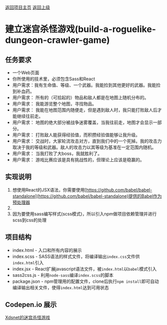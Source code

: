 [返回项目主页](https://github.com/xdsnet/freecodecamp-prj/)  [返回上级](../)
#  建立迷宫杀怪游戏(build-a-roguelike-dungeon-crawler-game)

## 任务要求
* 一个Web页面
* 你所使用的技术里，必须包含Sass和React
* 用户需求：我有生命值、等级、一个武器。我能捡到其他更好的武器。我能捡到补血药。
* 用户需求： 所有的（可拾起的）物品和敌人都是在地图上随机分布的。
* 用户需求： 我能游览整个地图，寻找物品。
* 用户需求： 我能在地图范围内随便走，但是遇到敌人时，我只能打败敌人后才能继续往前走。
* 用户需求： 地图的绝大部分被战争迷雾覆盖，当我往前走，地图才会显示一部分。
* 用户需求： 打败敌人能获得经验值，而积攒经验值能够让我升级。
* 用户需求： 交战时，大家轮流攻击对方，直到我们中的一个死掉。我的攻击力取决于我的等级和武器。敌人的攻击力以其等级为基准在一定范围内随机。
* 用户需求： 当我打败了大boss，我就胜利了。
* 用户需求： 游戏比赛应该是具有挑战性的，但理论上应该是稳赢的。


## 实现说明
1. 想使用React的JSX语法，你需要使用[https://github.com/babel/babel-standalone](https://github.com/babel/babel-standalone)提供的Babel作为预处理器
2.
3. 因为要使用sass编写样式(scss模式)，所以引入npm做项目依赖管理并进行scss到css的处理


## 项目结构
* index.html - 入口和所有内容的展示
* index.scss - SASS语法的样式文件，将编译输出`index.css`文件供`index.html`引入
* index.jsx  - React扩展javascript语法文件，被`index.html`以`babel`模式引入
* sass2css.js - 利用`node-sass`编译`index.scss`的脚本
* package.json - npm管理用的配置文件，clone后执行`npm install`即可自动编译输出相关文件，使得`index.html`达到可用状态

## Codepen.io 展示
[Xdsnet的迷宫杀怪游戏](https://codepen.io/xdsnet/full/PbabQX)
